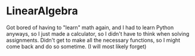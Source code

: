 # LinearAlgebra
Got bored of having to "learn" math again, and I had to learn Python anyways, so I just made a calculator, so I didn't have to think when solving assignments. Didn't get to make all the necessary functions, so I might come back and do so sometime. (I will most likely forget)
